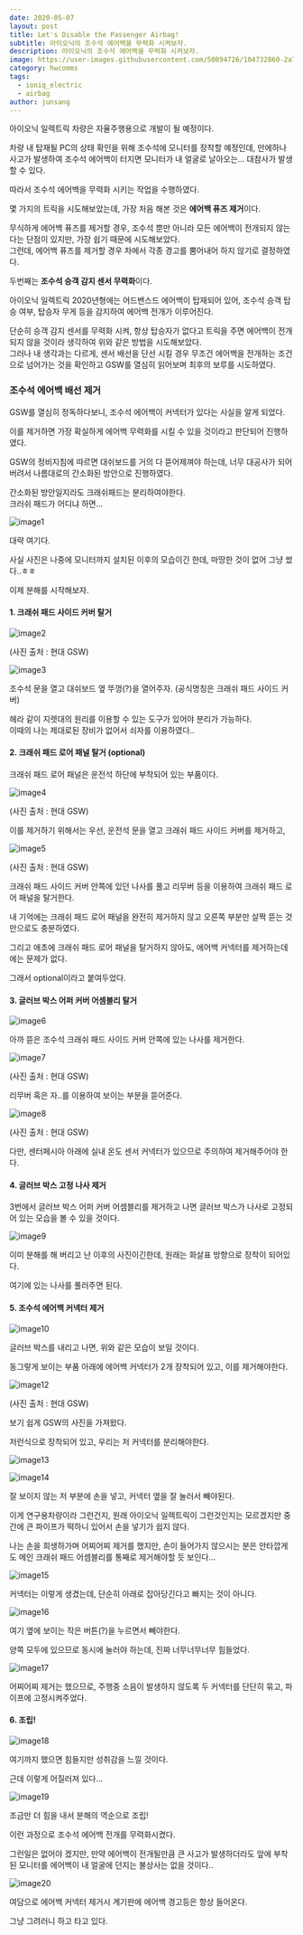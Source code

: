 ```yaml
---
date: 2020-05-07
layout: post
title: Let's Disable the Passenger Airbag!
subtitle: 아이오닉의 조수석 에어백을 무력화 시켜보자.
description: 아이오닉의 조수석 에어백을 무력화 시켜보자.
image: https://user-images.githubusercontent.com/50894726/104732860-2a7a7c00-5781-11eb-91f7-38076c6aa276.jpg
category: hwcomms
tags:
  - ioniq_electric
  - airbag
author: junsang
---
```

아이오닉 일렉트릭 차량은 자율주행용으로 개발이 될 예정이다.

차량 내 탑재될 PC의 상태 확인을 위해 조수석에 모니터를 장착할 예정인데, 만에하나 사고가 발생하여 조수석 에어백이 터지면 모니터가 내 얼굴로 날아오는... 대참사가 발생할 수 있다.

따라서 조수석 에어백을 무력화 시키는 작업을 수행하였다.

몇 가지의 트릭을 시도해보았는데, 가장 처음 해본 것은 **에어백 퓨즈 제거**이다.

무식하게 에어백 퓨즈를 제거할 경우, 조수석 뿐만 아니라 모든 에어백이 전개되지 않는다는 단점이 있지만, 가장 쉽기 때문에 시도해보았다.  
그런데, 에어백 퓨즈를 제거할 경우 차에서 각종 경고를 뿜어내어 하지 않기로 결정하였다.

두번째는 **조수석 승객 감지 센서 무력화**이다.

아이오닉 일렉트릭 2020년형에는 어드밴스드 에어백이 탑재되어 있어, 조수석 승객 탑승 여부, 탑승자 무게 등을 감지하여 에어백 전개가 이루어진다.

단순히 승객 감지 센서를 무력화 시켜, 항상 탑승자가 없다고 트릭을 주면 에어백이 전개되지 않을 것이라 생각하여 위와 같은 방법을 시도해보았다.  
그러나 내 생각과는 다르게, 센서 배선을 단선 시킬 경우 무조건 에어백을 전개하는 조건으로 넘어가는 것을 확인하고 GSW를 열심히 읽어보며 최후의 보루를 시도하였다.

### 조수석 에어백 배선 제거

GSW를 열심히 정독하다보니, 조수석 에어백이 커넥터가 있다는 사실을 알게 되었다.

이를 제거하면 가장 확실하게 에어백 무력화를 시킬 수 있을 것이라고 판단되어 진행하였다.

GSW의 정비지침에 따르면 대쉬보드를 거의 다 뜯어제껴야 하는데, 너무 대공사가 되어버려서 나름대로의 간소화된 방안으로 진행하였다.

간소화된 방안일지라도 크래쉬패드는 분리하여야한다.  
크러쉬 패드가 어디냐 하면...

![image1](https://user-images.githubusercontent.com/50894726/104735246-b9d55e80-5784-11eb-8505-c0c4eaaf0771.jpg)

대략 여기다.

사실 사진은 나중에 모니터까지 설치된 이후의 모습이긴 한데, 마땅한 것이 없어 그냥 썼다..ㅎㅎ

이제 분해를 시작해보자.

#### 1. 크래쉬 패드 사이드 커버 탈거

![image2](https://user-images.githubusercontent.com/50894726/104735796-63b4eb00-5785-11eb-9835-7829812d8616.gif)

(사진 출처 : 현대 GSW)

![image3](https://user-images.githubusercontent.com/50894726/104733095-8cd37c80-5781-11eb-942b-8b2e50660c8c.jpg)

조수석 문을 열고 대쉬보드 옆 뚜껑(?)을 열어주자. (공식명칭은 크래쉬 패드 사이드 커버)

헤라 같이 지렛대의 원리를 이용할 수 있는 도구가 있어야 분리가 가능하다.  
이때의 나는 제대로된 장비가 없어서 쇠자를 이용하였다..

#### 2. 크래쉬 패드 로어 패널 탈거 (optional)

크래쉬 패드 로어 패널은 운전석 하단에 부착되어 있는 부품이다.

![image4](https://user-images.githubusercontent.com/50894726/104736212-f786b700-5785-11eb-9ba3-6829f26cea2a.gif)

(사진 출처 : 현대 GSW)

이를 제거하기 위해서는 우선, 운전석 문을 열고 크래쉬 패드 사이드 커버를 제거하고,

![image5](https://user-images.githubusercontent.com/50894726/104736217-f8b7e400-5785-11eb-9830-31e659a4bf49.gif)

(사진 출처 : 현대 GSW)

크래쉬 패드 사이드 커버 안쪽에 있던 나사를 풀고 리무버 등을 이용하여 크래쉬 패드 로어 패널을 탈거한다.

내 기억에는 크래쉬 패드 로어 패널을 완전히 제거하지 않고 오른쪽 부분만 살짝 뜯는 것만으로도 충분하였다.

그리고 애초에 크래쉬 패드 로어 패널을 탈거하지 않아도, 에어백 커넥터를 제거하는데에는 문제가 없다.

그래서 optional이라고 붙여두었다.

#### 3. 글러브 박스 어퍼 커버 어셈블리 탈거

![image6](https://user-images.githubusercontent.com/50894726/104736648-9e6b5300-5786-11eb-9af8-33cd245b4369.jpg)

아까 뜯은 조수석 크래쉬 패드 사이드 커버 안쪽에 있는 나사를 제거한다.

![image7](https://user-images.githubusercontent.com/50894726/104736808-e12d2b00-5786-11eb-99a2-4f110470a214.gif)

(사진 출처 : 현대 GSW)

리무버 혹은 자..를 이용하여 보이는 부분을 뜯어준다.

![image8](https://user-images.githubusercontent.com/50894726/104737052-1d608b80-5787-11eb-8caf-bb0f61f2e14f.gif)

(사진 출처 : 현대 GSW)

다만, 센터페시아 아래에 실내 온도 센서 커넥터가 있으므로 주의하여 제거해주어야 한다.

#### 4. 글러브 박스 고정 나사 제거

3번에서 글러브 박스 어퍼 커버 어셈블리를 제거하고 나면 글러브 박스가 나사로 고정되어 있는 모습을 볼 수 있을 것이다.

![image9](https://user-images.githubusercontent.com/50894726/104737522-b2fc1b00-5787-11eb-8424-514f82a35e89.jpg)

이미 분해를 해 버리고 난 이후의 사진이긴한데, 원래는 화살표 방향으로 장착이 되어있다.

여기에 있는 나사를 풀러주면 된다.

#### 5. 조수석 에어백 커넥터 제거

![image10](https://user-images.githubusercontent.com/50894726/104737975-47667d80-5788-11eb-967e-89baab175a02.jpg)

글러브 박스를 내리고 나면, 위와 같은 모습이 보일 것이다.

동그랗게 보이는 부품 아래에 에어백 커넥터가 2개 장착되어 있고, 이를 제거해야한다.

![image12](https://user-images.githubusercontent.com/50894726/104737875-2aca4580-5788-11eb-994e-e042886b35a2.gif)

(사진 출처 : 현대 GSW)

보기 쉽게 GSW의 사진을 가져왔다.

저런식으로 장착되어 있고, 우리는 저 커넥터를 분리해야한다.

![image13](https://user-images.githubusercontent.com/50894726/104738332-bcd24e00-5788-11eb-897f-ab3ca70733c9.jpg)

![image14](https://user-images.githubusercontent.com/50894726/104738341-bf34a800-5788-11eb-8969-f18d2fc09a1b.jpg)

잘 보이지 않는 저 부분에 손을 넣고, 커넥터 옆을 잘 눌러서 빼야된다.

이게 연구용차량이라 그런건지, 원래 아이오닉 일렉트릭이 그런것인지는 모르겠지만 중간에 큰 파이프가 떡하니 있어서 손을 넣기가 쉽지 않다.

나는 손을 희생하가며 어찌어찌 제거를 했지만, 손이 들어가지 않으시는 분은 안타깝게도 메인 크래쉬 패드 어셈블리를 통째로 제거해야할 듯 보인다...

![image15](https://user-images.githubusercontent.com/50894726/104738565-07ec6100-5789-11eb-878a-ab6a230e0454.jpg)

커넥터는 이렇게 생겼는데, 단순히 아래로 잡아당긴다고 빠지는 것이 아니다.

![image16](https://user-images.githubusercontent.com/50894726/104738755-42ee9480-5789-11eb-95c5-7d529cf227e3.jpg)

여기 옆에 보이는 작은 버튼(?)을 누르면서 빼야한다.

양쪽 모두에 있으므로 동시에 눌러야 하는데, 진짜 너무너무너무 힘들었다.

![image17](https://user-images.githubusercontent.com/50894726/104739059-9f51b400-5789-11eb-840d-b55b72ada9f8.jpg)

어찌어찌 제거는 했으므로, 주행중 소음이 발생하지 않도록 두 커넥터를 단단히 묶고, 파이프에 고정시켜주었다.

#### 6. 조립!

![image18](https://user-images.githubusercontent.com/50894726/104739180-c6a88100-5789-11eb-8663-de2116426a3d.jpg)

여기까지 했으면 힘들지만 성취감을 느낄 것이다.

근데 이렇게 어질러져 있다...

![image19](https://user-images.githubusercontent.com/50894726/104739189-c90adb00-5789-11eb-98a7-6af17e957ca6.jpg)

조금만 더 힘을 내서 분해의 역순으로 조립!

이런 과정으로 조수석 에어백 전개를 무력화시켰다.

그런일은 없어야 겠지만, 만약 에어백이 전개될만큼 큰 사고가 발생하더라도 앞에 부착된 모니터를 에어백이 내 얼굴에 던지는 불상사는 없을 것이다..

![image20](https://user-images.githubusercontent.com/50894726/104739186-c8724480-5789-11eb-8247-dcf0fadbef7c.jpg)

여담으로 에어백 커넥터 제거시 계기판에 에어백 경고등은 항상 들어온다.

그냥 그려러니 하고 타고 있다.
